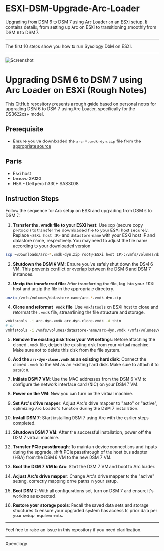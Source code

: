 # ESXI-DSM-Upgrade-Arc-Loader
Upgrading from DSM 6 to DSM 7 using Arc Loader on an ESXi setup. It contains details, from setting up Arc on ESXi to transitioning smoothly from DSM 6 to DSM 7. 

---

The first 10 steps show you how to run Synology DSM on ESXI.

---

![Screenshot](https://i.postimg.cc/Hn9cbNY8/image.png)

# Upgrading DSM 6 to DSM 7 using Arc Loader on ESXi (Rough Notes)

This GitHub repository presents a rough guide based on personal notes for upgrading DSM 6 to DSM 7 using Arc Loader, specifically for the DS3622xs+ model.

## Prerequisite

- Ensure you've downloaded the `arc-*.vmdk-dyn.zip` file from the [appropriate source](https://github.com/AuxXxilium/arc/releases)

## Parts
- Esxi host
- Lenovo SA120
- HBA - Dell perc h330+ SAS3008

## Instruction Steps
Follow the sequence for Arc setup on ESXi and upgrading from DSM 6 to DSM 7:

1. **Transfer the .vmdk file to your ESXi host**: Use scp (secure copy protocol) to transfer the downloaded file to your ESXi host securely. Replace `<ESXi host IP>` and `datastore-name` with your ESXi host IP and datastore name, respectively. You may need to adjust the file name according to your downloaded version.
 ```bash
scp ~/Downloads/arc-*.vmdk-dyn.zip root@<ESXi host IP>:/vmfs/volumes/datastore-name/

```

2. **Shutdown the DSM 6 VM**: Ensure you've safely shut down the DSM 6 VM. This prevents conflict or overlap between the DSM 6 and DSM 7 instances.

3. **Unzip the transferred file**: After transferring the file, log into your ESXi host and unzip the file in the appropriate directory.
```bash
unzip /vmfs/volumes/datastore-name/arc-*.vmdk-dyn.zip
```

4. **Clone and reformat `.vmdk` file**: Use `vmkfstools` on ESXi host to clone and reformat the `.vmdk` file, streamlining the file structure and storage.
```bash
vmkfstools -i arc-dyn.vmdk arc-dyn-clone.vmdk -d thin
# or 
vmkfstools -i /vmfs/volumes/datastore-name/arc-dyn.vmdk /vmfs/volumes/datastore-name/arc-dyn-clone.vmdk -d thin
```

5. **Remove the existing disk from your VM settings**: Before attaching the cloned `.vmdk` file, detach the existing disk from your virtual machine. Make sure not to delete this disk from the file system.

6. **Add the `arc-dyn-clone.vmdk` as an existing hard disk**: Connect the cloned `.vmdk` to the VM as an existing hard disk. Make sure to attach it to `sata0:0`.

7. **Initiate DSM 7 VM**: Use the MAC addresses from the DSM 6 VM to configure the network interface card (NIC) on your DSM 7 VM.

8. **Power on the VM**: Now you can turn on the virtual machine.

9. **Set Arc's drive mapper**: Adjust Arc's drive mapper to "auto" or "active", optimizing Arc Loader's function during the DSM 7 installation.

10. **Install DSM 7**: Start installing DSM 7 using Arc with the earlier steps completed.

11. **Shutdown DSM 7 VM**: After the successful installation, power off the DSM 7 virtual machine.

12. **Transfer PCIe passthrough**: To maintain device connections and inputs during the upgrade, shift PCIe passthrough of the host bus adapter (HBA) from the DSM 6 VM to the new DSM 7 VM.

13. **Boot the DSM 7 VM to Arc**: Start the DSM 7 VM and boot to Arc loader.

14. **Adjust Arc's drive mapper**: Change Arc's drive mapper to the "active" setting, correctly mapping drive paths in your setup.

15. **Boot DSM 7**: With all configurations set, turn on DSM 7 and ensure it's working as expected.

16. **Restore your storage pools**: Recall the saved data sets and storage structures to ensure your upgraded system has access to prior data per your setup requirements.

---

Feel free to raise an issue in this repository if you need clarification.

---

Xpenology
